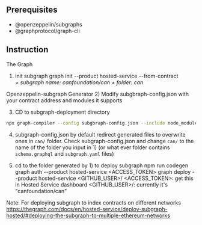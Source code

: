 ## Prerequisites
 - @openzeppelin/subgraphs
 - @graphprotocol/graph-cli



## Instruction

The Graph
1) init subgraph
    graph init --product hosted-service --from-contract <Address>
        + subgraph name: canfoundation/can
        + folder: can

Openzeppelin-subgraph Generator
2) Modify subgbraph-config.json with your contract address and modules it supports

3) CD to subgraph-deployment directory

``` bash shell
npx graph-compiler --config subgbraph-config.json --include node_modules/@openzeppelin/subgraphs/src/datasources --export-schema --export-subgraph
```

4) subgraph-config.json by default redirect generated files to overwrite ones in `can/` folder. Check subgraph-config.json and change `can/` to the name of the folder you input in 1) (or what ever folder contains `schema.graphql` and `subgraph.yaml` files)

5) cd to the folder generated by 1) to deploy subgraph
    npm run codegen
    graph auth --product hosted-service <ACCESS_TOKEN>
    graph deploy --product hosted-service <GITHUB_USER>/<SUBGRAPH NAME>
        <ACCESS_TOKEN>: get this in Hosted Service dashboard
        <GITHUB_USER>/<SUBGRAPH NAME>: currently it's "canfoundation/can"

Note: For deploying subgraph to index contracts on different networks
https://thegraph.com/docs/en/hosted-service/deploy-subgraph-hosted/#deploying-the-subgraph-to-multiple-ethereum-networks

